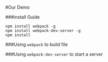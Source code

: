 #Our Demo

###install Guide
```shell
npm install webpack -g
npm install webpack-dev-server -g
npm install
```

###Using ```webpack``` to build file 

###Using ```webpack-dev-server``` to start a server 